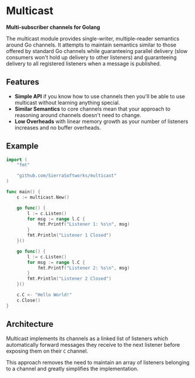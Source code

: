 # Multicast
**Multi-subscriber channels for Golang**

The multicast module provides single-writer, multiple-reader semantics around Go channels.
It attempts to maintain semantics similar to those offered by standard Go channels while
guaranteeing parallel delivery (slow consumers won't hold up delivery to other listeners)
and guaranteeing delivery to all registered listeners when a message is published.

## Features

 - **Simple API** if you know how to use channels then you'll be able to use multicast
   without learning anything special.
 - **Similar Semantics** to core channels mean that your approach to reasoning around
   channels doesn't need to change.
 - **Low Overheads** with linear memory growth as your number of listeners increases
   and no buffer overheads.

## Example

```go
import (
    "fmt"

    "github.com/SierraSoftworks/multicast"
)

func main() {
    c := multicast.New()

	go func() {
		l := c.Listen()
		for msg := range l.C {
			fmt.Printf("Listener 1: %s\n", msg)
		}
        fmt.Println("Listener 1 Closed")
	}()

	go func() {
		l := c.Listen()
		for msg := range l.C {
			fmt.Printf("Listener 2: %s\n", msg)
		}
        fmt.Println("Listener 2 Closed")
	}()

	c.C <- "Hello World!"
	c.Close()
}
```

## Architecture
Multicast implements its channels as a linked list of listeners which automatically
forward messages they receive to the next listener before exposing them on their `C`
channel.

This approach removes the need to maintain an array of listeners belonging to a
channel and greatly simplifies the implementation.